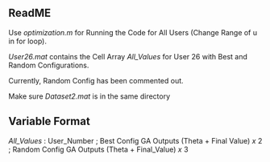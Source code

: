 ## ReadME

Use _optimization.m_ for Running the Code for All Users (Change Range of u in for loop).

_User26.mat_ contains the Cell Array _All_Values_ for User 26 with Best and Random Configurations.

Currently, Random Config has been commented out.

Make sure _Dataset2.mat_ is in the same directory

## Variable Format 

_All_Values_ : User_Number ; Best Config GA Outputs (Theta + Final Value) _x_ 2 ; Random Config GA Outputs (Theta + Final_Value) _x_ 3
